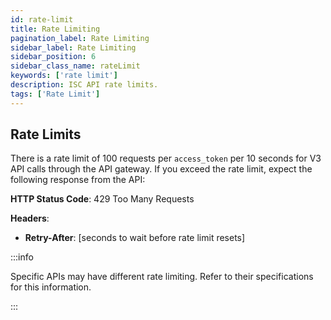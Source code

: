 ```yaml
---
id: rate-limit
title: Rate Limiting
pagination_label: Rate Limiting
sidebar_label: Rate Limiting
sidebar_position: 6
sidebar_class_name: rateLimit
keywords: ['rate limit']
description: ISC API rate limits.
tags: ['Rate Limit']
---
```


## Rate Limits

There is a rate limit of 100 requests per `access_token` per 10 seconds for V3 API calls through the API gateway. If you exceed the rate limit, expect the following response from the API:

**HTTP Status Code**: 429 Too Many Requests

**Headers**:

- **Retry-After**: [seconds to wait before rate limit resets]

:::info

Specific APIs may have different rate limiting. Refer to their specifications for this information.

:::
